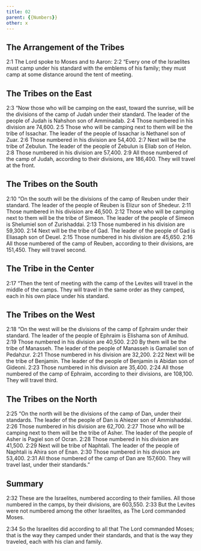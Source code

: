 ```yaml
---
title: 02
parent: {{Numbers}}
other: x
---
```



## The Arrangement of the Tribes

<a name="2:1">2:1</a> The Lord spoke to Moses and to Aaron: <a name="2:2">2:2</a> “Every one of the Israelites must camp under his standard with the emblems of his family; they must camp at some distance around the tent of meeting.

## The Tribes on the East

<a name="2:3">2:3</a> “Now those who will be camping on the east, toward the sunrise, will be the divisions of the camp of Judah under their standard. The leader of the people of Judah is Nahshon son of Amminadab. <a name="2:4">2:4</a> Those numbered in his division are 74,600. <a name="2:5">2:5</a> Those who will be camping next to them will be the tribe of Issachar. The leader of the people of Issachar is Nethanel son of Zuar. <a name="2:6">2:6</a> Those numbered in his division are 54,400. <a name="2:7">2:7</a> Next will be the tribe of Zebulun. The leader of the people of Zebulun is Eliab son of Helon. <a name="2:8">2:8</a> Those numbered in his division are 57,400. <a name="2:9">2:9</a> All those numbered of the camp of Judah, according to their divisions, are 186,400. They will travel at the front.

## The Tribes on the South

<a name="2:10">2:10</a> “On the south will be the divisions of the camp of Reuben under their standard. The leader of the people of Reuben is Elizur son of Shedeur. <a name="2:11">2:11</a> Those numbered in his division are 46,500. <a name="2:12">2:12</a> Those who will be camping next to them will be the tribe of Simeon. The leader of the people of Simeon is Shelumiel son of Zurishaddai. <a name="2:13">2:13</a> Those numbered in his division are 59,300. <a name="2:14">2:14</a> Next will be the tribe of Gad. The leader of the people of Gad is Eliasaph son of Deuel. <a name="2:15">2:15</a> Those numbered in his division are 45,650. <a name="2:16">2:16</a> All those numbered of the camp of Reuben, according to their divisions, are 151,450. They will travel second.

## The Tribe in the Center

<a name="2:17">2:17</a> “Then the tent of meeting with the camp of the Levites will travel in the middle of the camps. They will travel in the same order as they camped, each in his own place under his standard.

## The Tribes on the West

<a name="2:18">2:18</a> “On the west will be the divisions of the camp of Ephraim under their standard. The leader of the people of Ephraim is Elishama son of Amihud. <a name="2:19">2:19</a> Those numbered in his division are 40,500. <a name="2:20">2:20</a> By them will be the tribe of Manasseh. The leader of the people of Manasseh is Gamaliel son of Pedahzur. <a name="2:21">2:21</a> Those numbered in his division are 32,200. <a name="2:22">2:22</a> Next will be the tribe of Benjamin. The leader of the people of Benjamin is Abidan son of Gideoni. <a name="2:23">2:23</a> Those numbered in his division are 35,400. <a name="2:24">2:24</a> All those numbered of the camp of Ephraim, according to their divisions, are 108,100. They will travel third.

## The Tribes on the North

<a name="2:25">2:25</a> “On the north will be the divisions of the camp of Dan, under their standards. The leader of the people of Dan is Ahiezer son of Ammishaddai. <a name="2:26">2:26</a> Those numbered in his division are 62,700. <a name="2:27">2:27</a> Those who will be camping next to them will be the tribe of Asher. The leader of the people of Asher is Pagiel son of Ocran. <a name="2:28">2:28</a> Those numbered in his division are 41,500. <a name="2:29">2:29</a> Next will be tribe of Naphtali. The leader of the people of Naphtali is Ahira son of Enan. <a name="2:30">2:30</a> Those numbered in his division are 53,400. <a name="2:31">2:31</a> All those numbered of the camp of Dan are 157,600. They will travel last, under their standards.”

## Summary

<a name="2:32">2:32</a> These are the Israelites, numbered according to their families. All those numbered in the camps, by their divisions, are 603,550. <a name="2:33">2:33</a> But the Levites were not numbered among the other Israelites, as The Lord commanded Moses.

<a name="2:34">2:34</a> So the Israelites did according to all that The Lord commanded Moses; that is the way they camped under their standards, and that is the way they traveled, each with his clan and family.

